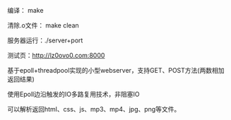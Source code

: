 编译： make

清除.o文件： make clean

服务器运行：./server+port

测试页：http://lz0ovo0.com:8000


基于epoll+threadpool实现的小型webserver，支持GET、POST方法(两数相加返回结果)

使用Epoll边沿触发的IO多路复用技术，非阻塞IO

可以解析返回html、css、js、mp3、mp4、jpg、png等文件。


